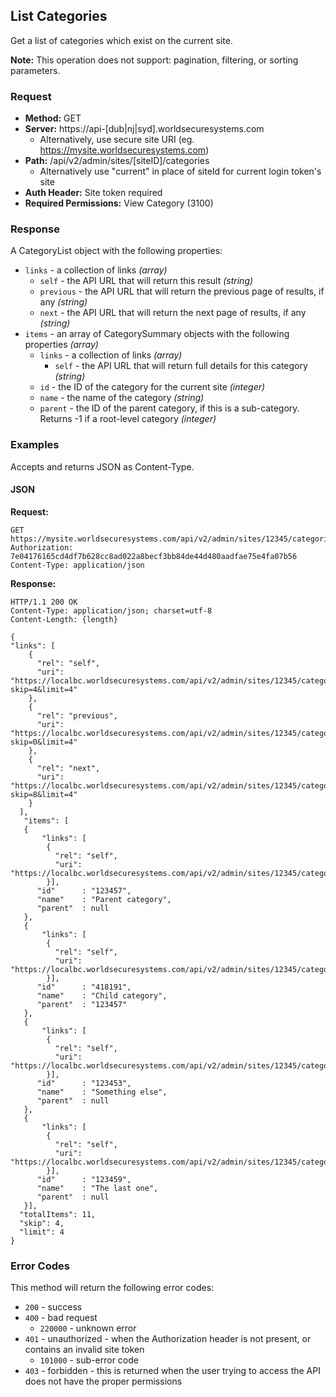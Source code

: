 ## List Categories

Get a list of categories which exist on the current site.

**Note:** This operation does not support: pagination, filtering, or sorting parameters.  

### Request

* **Method:** GET
* **Server:** https://api-[dub|nj|syd].worldsecuresystems.com
  * Alternatively, use secure site URI (eg. https://mysite.worldsecuresystems.com)
* **Path:** /api/v2/admin/sites/[siteID]/categories 
	* Alternatively use "current" in place of siteId for current login token's site
* **Auth Header:** Site token required
* **Required Permissions:** View Category (3100)

### Response

A CategoryList object with the following properties:

* `links` - a collection of links *(array)*
	* `self` - the API URL that will return this result *(string)*
	* `previous` - the API URL that will return the previous page of results, if any *(string)*
	* `next` - the API URL that will return the next page of results, if any *(string)*
* `items` - an array of CategorySummary objects with the following properties *(array)*
	* `links` - a collection of links *(array)*
		* `self` - the API URL that will return full details for this category *(string)*
	* `id` - the ID of the category for the current site *(integer)*
	* `name` - the name of the category *(string)*
	* `parent` - the ID of the parent category, if this is a sub-category. Returns -1 if a root-level category *(integer)*

### Examples

Accepts and returns JSON as Content-Type.

#### JSON

**Request:**
~~~
GET https://mysite.worldsecuresystems.com/api/v2/admin/sites/12345/categories
Authorization: 7e04176165cd4df7b628cc8ad022a8becf3bb84de44d480aadfae75e4fa07b56
Content-Type: application/json
~~~

**Response:**
~~~
HTTP/1.1 200 OK
Content-Type: application/json; charset=utf-8
Content-Length: {length}
 
{
"links": [
    {
      "rel": "self",
      "uri": "https://localbc.worldsecuresystems.com/api/v2/admin/sites/12345/categories?skip=4&limit=4"
    },
    {
      "rel": "previous",
      "uri": "https://localbc.worldsecuresystems.com/api/v2/admin/sites/12345/categories?skip=0&limit=4"
    },
    {
      "rel": "next",
      "uri": "https://localbc.worldsecuresystems.com/api/v2/admin/sites/12345/categories?skip=8&limit=4"
    }
  ],
   "items": [
   {
       "links": [
        {
          "rel": "self",
          "uri": "https://localbc.worldsecuresystems.com/api/v2/admin/sites/12345/categories/123457"
        }],
      "id"      : "123457",
      "name"    : "Parent category",
      "parent"  : null
   },
   {
       "links": [
        {
          "rel": "self",
          "uri": "https://localbc.worldsecuresystems.com/api/v2/admin/sites/12345/categories/418191"
        }],
      "id"      : "418191",
      "name"    : "Child category",
      "parent"  : "123457"
   },
   {
       "links": [
        {
          "rel": "self",
          "uri": "https://localbc.worldsecuresystems.com/api/v2/admin/sites/12345/categories/123453"
        }],
      "id"      : "123453",
      "name"    : "Something else",
      "parent"  : null
   },
   {
       "links": [
        {
          "rel": "self",
          "uri": "https://localbc.worldsecuresystems.com/api/v2/admin/sites/12345/categories/123459"
        }],
      "id"      : "123459",
      "name"    : "The last one",
      "parent"  : null
   }],
  "totalItems": 11,
  "skip": 4,
  "limit": 4
}
~~~

### Error Codes

This method will return the following error codes:

* `200` - success
* `400` - bad request
	* `220000` - unknown error
* `401` - unauthorized - when the Authorization header is not present, or contains an invalid site token
	* `101000` - sub-error code
* `403` - forbidden - this is returned when the user trying to access the API does not have the proper permissions
